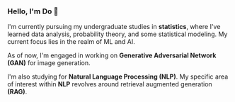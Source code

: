 ### Hello, I'm Do 🙂  

I'm currently pursuing my undergraduate studies in **statistics**, where I've learned data analysis, probability theory, and some statistical modeling. My current focus lies in the realm of ML and AI. 

As of now, I'm engaged in working on **Generative Adversarial Network (GAN)** for image generation.

I'm also studying for **Natural Language Processing (NLP)**. My specific area of interest within **NLP** revolves around retrieval augmented generation **(RAG)**.
